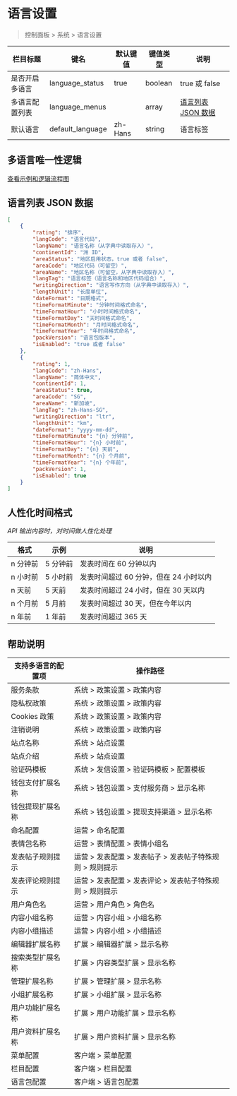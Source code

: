 # 语言设置

> 控制面板 > 系统 > 语言设置

| 栏目标题 | 键名 | 默认键值 | 键值类型 | 说明 |
| --- | --- | --- | --- | --- |
| 是否开启多语言 | language_status | true | boolean |  true 或 false |
| 多语言配置列表 | language_menus |  | array | [语言列表 JSON 数据](#语言列表-json-数据) |
| 默认语言 | default_language | zh-Hans | string | 语言标签 |

## 多语言唯一性逻辑

[查看示例和逻辑流程图](../../extensions/multilingual.md)

## 语言列表 JSON 数据

```json
[
    {
        "rating": "排序",
        "langCode": "语言代码",
        "langName": "语言名称（从字典中读取存入）",
        "continentId": "洲 ID",
        "areaStatus": "地区启用状态，true 或者 false",
        "areaCode": "地区代码（可留空）",
        "areaName": "地区名称（可留空，从字典中读取存入）",
        "langTag": "语言标签（语言名称和地区代码组合）",
        "writingDirection": "语言写作方向（从字典中读取存入）",
        "lengthUnit": "长度单位",
        "dateFormat": "日期格式",
        "timeFormatMinute": "分钟时间格式命名",
        "timeFormatHour": "小时时间格式命名",
        "timeFormatDay": "天时间格式命名",
        "timeFormatMonth": "月时间格式命名",
        "timeFormatYear": "年时间格式命名",
        "packVersion": "语言包版本",
        "isEnabled": "true 或者 false"
    },
    {
        "rating": 1,
        "langCode": "zh-Hans",
        "langName": "简体中文",
        "continentId": 1,
        "areaStatus": true,
        "areaCode": "SG",
        "areaName": "新加坡",
        "langTag": "zh-Hans-SG",
        "writingDirection": "ltr",
        "lengthUnit": "km",
        "dateFormat": "yyyy-mm-dd",
        "timeFormatMinute": "{n} 分钟前",
        "timeFormatHour": "{n} 小时前",
        "timeFormatDay": "{n} 天前",
        "timeFormatMonth": "{n} 个月前",
        "timeFormatYear": "{n} 个年前",
        "packVersion": 1,
        "isEnabled": true
    }
]
```

## 人性化时间格式

*API 输出内容时，对时间做人性化处理*

| 格式 | 示例 | 说明 |
| --- | --- | --- |
| n 分钟前 | 5 分钟前 | 发表时间在 60 分钟以内 |
| n 小时前 | 5 小时前 | 发表时间超过 60 分钟，但在 24 小时以内 |
| n 天前 | 5 天前 | 发表时间超过 24 小时，但在 30 天以内 |
| n 个月前 | 5 月前 | 发表时间超过 30 天，但在今年以内 |
| n 年前 | 1 年前 | 发表时间超过 365 天 |

## 帮助说明

| 支持多语言的配置项 | 操作路径 |
| --- | --- |
| 服务条款 | 系统 > 政策设置 > 政策内容 |
| 隐私权政策 | 系统 > 政策设置 > 政策内容 |
| Cookies 政策 | 系统 > 政策设置 > 政策内容 |
| 注销说明 | 系统 > 政策设置 > 政策内容 |
| 站点名称 | 系统 > 站点设置 |
| 站点介绍 | 系统 > 站点设置 |
| 验证码模板 | 系统 > 发信设置 > 验证码模板 > 配置模板 |
| 钱包支付扩展名称 | 系统 > 钱包设置 > 支付服务商 > 显示名称 |
| 钱包提现扩展名称 | 系统 > 钱包设置 > 提现支持渠道 > 显示名称 |
| 命名配置 | 运营 > 命名配置 |
| 表情包名称 | 运营 > 表情配置 > 表情小组名 |
| 发表帖子规则提示 | 运营 > 发表配置 > 发表帖子 > 发表帖子特殊规则 > 规则提示 |
| 发表评论规则提示 | 运营 > 发表配置 > 发表评论 > 发表帖子特殊规则 > 规则提示 |
| 用户角色名 | 运营 > 用户角色 > 角色名 |
| 内容小组名称 | 运营 > 内容小组 > 小组名称 |
| 内容小组描述 | 运营 > 内容小组 > 小组描述 |
| 编辑器扩展名称 | 扩展 > 编辑器扩展 > 显示名称 |
| 搜索类型扩展名称 | 扩展 > 内容类型扩展 > 显示名称 |
| 管理扩展名称 | 扩展 > 管理扩展 > 显示名称 |
| 小组扩展名称 | 扩展 > 小组扩展 > 显示名称 |
| 用户功能扩展名称 | 扩展 > 用户功能扩展 > 显示名称 |
| 用户资料扩展名称 | 扩展 > 用户资料扩展 > 显示名称 |
| 菜单配置 | 客户端 > 菜单配置 |
| 栏目配置 | 客户端 > 栏目配置 |
| 语言包配置 | 客户端 > 语言包配置 |